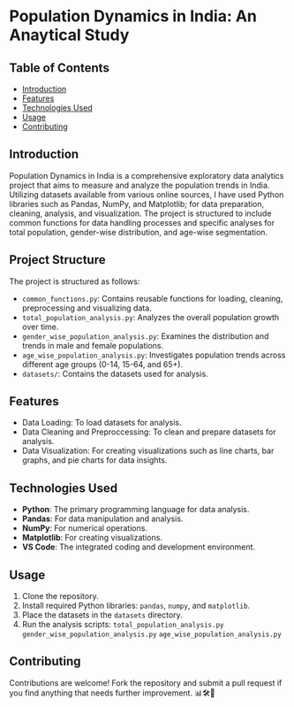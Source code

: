 # Population Dynamics in India: An Anaytical Study

## Table of Contents
- [Introduction](#introduction)
- [Features](#features)
- [Technologies Used](#technologies-used)
- [Usage](#usage)
- [Contributing](#contributing)

## Introduction
Population Dynamics in India is a comprehensive exploratory data analytics project that aims to measure and analyze the population trends in India. Utilizing datasets available from various online sources, I have used Python libraries such as Pandas, NumPy, and Matplotlib; for data preparation, cleaning, analysis, and visualization. The project is structured to include common functions for data handling processes and specific analyses for total population, gender-wise distribution, and age-wise segmentation.

## Project Structure
The project is structured as follows:
- `common_functions.py`: Contains reusable functions for loading, cleaning, preprocessing and visualizing data.
- `total_population_analysis.py`: Analyzes the overall population growth over time.
- `gender_wise_population_analysis.py`: Examines the distribution and trends in male and female populations.
- `age_wise_population_analysis.py`: Investigates population trends across different age groups (0-14, 15-64, and 65+).
- `datasets/`: Contains the datasets used for analysis.

## Features
- Data Loading: To load datasets for analysis.
- Data Cleaning and Preproccessing: To clean and prepare datasets for analysis.
- Data Visualization: For creating visualizations such as line charts, bar graphs, and pie charts for data insights.


## Technologies Used
- **Python**: The primary programming language for data analysis.
- **Pandas**: For data manipulation and analysis.
- **NumPy**: For numerical operations.
- **Matplotlib**: For creating visualizations.
- **VS Code**: The integrated coding and development environment.

## Usage
1. Clone the repository.
2. Install required Python libraries: `pandas`, `numpy`, and `matplotlib`.
3. Place the datasets in the `datasets` directory.
4. Run the analysis scripts:
   `total_population_analysis.py`
   `gender_wise_population_analysis.py`
   `age_wise_population_analysis.py`

## Contributing
Contributions are welcome! Fork the repository and submit a pull request if you find anything that needs further improvement. 📊🛠️🐍  
